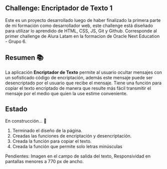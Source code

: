 ## Challenge: Encriptador de Texto 1️

Este es un proyecto desarrollado luego de haber finalizado la primera parte de mi formación como desarrollador web, este challenge está diseñado para utilizar lo aprendido de HTML, CSS, JS, Git y Github. Corresponde al primer challenge de Alura Latam en la formacion de Oracle Next Education - Grupo 6.

## Resumen 📚

La aplicación **Encriptador de Texto** permite al usuario ocultar mensajes con un sofisticado código de encriptación, además este mensaje puede ser desencriptado por el usuario que recibe el mensaje. Tiene una función para copiar el texto encriptado de manera que resulte más fácil transmitir el mensaje por el medio que quien la use estime conveniente.

## Estado

En construcción... 🧰

1. Terminado el diseño de la página.
2. Creadas las funciones de encriptación y desencriptación.
3. Creada la función para copiar el texto.
4. Creada la función que permite solo letras minúsculas

Pendientes: Imagen en el campo de salida del texto, Responsividad en pantallas menores a 770 px de ancho.
